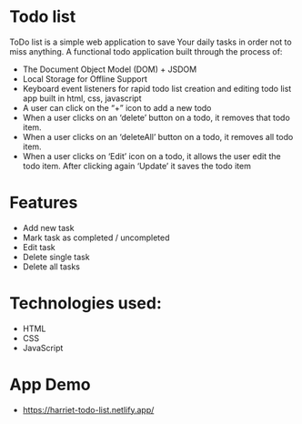 # Todo list

ToDo list is a simple web application to save Your daily tasks in order not to miss anything.
A functional todo application built through the process of:

- The Document Object Model (DOM) + JSDOM
- Local Storage for Offline Support
- Keyboard event listeners for rapid todo list creation and editing
  todo list app built in html, css, javascript
- A user can click on the “+” icon to add a new todo
- When a user clicks on an ‘delete’ button on a todo, it removes that todo item.
- When a user clicks on an ‘deleteAll’ button on a todo, it removes all todo item.
- When a user clicks on ‘Edit’ icon on a todo, it allows the user edit the todo item. After clicking again ‘Update’ it saves the todo item

# Features

- Add new task
- Mark task as completed / uncompleted
- Edit task
- Delete single task
- Delete all tasks

# Technologies used:

- HTML
- CSS
- JavaScript

# App Demo

- https://harriet-todo-list.netlify.app/
